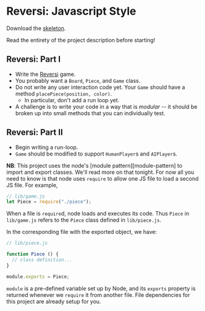 # Reversi: Javascript Style

Download the [skeleton][reversi-skeleton].

[reversi-skeleton]: skeleton.zip?raw=true

Read the entirety of the project description before starting!

## Reversi: Part I

* Write the [Reversi][reversi] game.
* You probably want a `Board`, `Piece`, and `Game` class.
* Do not write any user interaction code yet. Your `Game` should have a
  method `placePiece(position, color)`.
    * In particular, don't add a run loop yet.
* A challenge is to write your code in a way that is *modular* -- it
  should be broken up into small methods that you can individually
  test.

[reversi]: http://en.wikipedia.org/wiki/Reversi

## Reversi: Part II

* Begin writing a run-loop.
* `Game` should be modified to support `HumanPlayer`s and `AIPlayer`s.


**NB**: This project uses the node's [module pattern][module-pattern] to import and export classes. We'll read more on that tonight. For now all you need to know is that node uses `require` to allow one JS file to load a second JS file. For example,

```js
// lib/game.js
let Piece = require("./piece");
```

When a file is `require`d, node loads and executes its code. Thus `Piece` in `lib/game.js` refers to the `Piece` class defined in `lib/piece.js`.

In the corresponding file with the exported object, we have:

```js
// lib/piece.js

function Piece () {
  // class definition...
}

module.exports = Piece;
```

`module` is a pre-defined variable set up by Node, and its `exports` property is
returned whenever we `require` it from another file. File dependencies for this
project are already setup for you.
